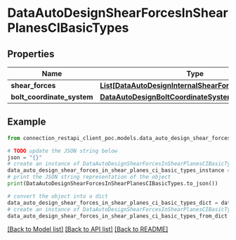 # DataAutoDesignShearForcesInShearPlanesCIBasicTypes


## Properties

Name | Type | Description | Notes
------------ | ------------- | ------------- | -------------
**shear_forces** | [**List[DataAutoDesignInternalShearForcesCIBasicTypes]**](DataAutoDesignInternalShearForcesCIBasicTypes.md) |  | [optional] 
**bolt_coordinate_system** | [**DataAutoDesignBoltCoordinateSystemCIBasicTypes**](DataAutoDesignBoltCoordinateSystemCIBasicTypes.md) |  | [optional] 

## Example

```python
from connection_restapi_client_poc.models.data_auto_design_shear_forces_in_shear_planes_ci_basic_types import DataAutoDesignShearForcesInShearPlanesCIBasicTypes

# TODO update the JSON string below
json = "{}"
# create an instance of DataAutoDesignShearForcesInShearPlanesCIBasicTypes from a JSON string
data_auto_design_shear_forces_in_shear_planes_ci_basic_types_instance = DataAutoDesignShearForcesInShearPlanesCIBasicTypes.from_json(json)
# print the JSON string representation of the object
print(DataAutoDesignShearForcesInShearPlanesCIBasicTypes.to_json())

# convert the object into a dict
data_auto_design_shear_forces_in_shear_planes_ci_basic_types_dict = data_auto_design_shear_forces_in_shear_planes_ci_basic_types_instance.to_dict()
# create an instance of DataAutoDesignShearForcesInShearPlanesCIBasicTypes from a dict
data_auto_design_shear_forces_in_shear_planes_ci_basic_types_from_dict = DataAutoDesignShearForcesInShearPlanesCIBasicTypes.from_dict(data_auto_design_shear_forces_in_shear_planes_ci_basic_types_dict)
```
[[Back to Model list]](../README.md#documentation-for-models) [[Back to API list]](../README.md#documentation-for-api-endpoints) [[Back to README]](../README.md)



